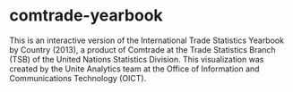comtrade-yearbook
=================

This is an interactive version of the International Trade Statistics Yearbook by Country (2013), a product of Comtrade at the Trade Statistics Branch (TSB) of the United Nations Statistics Division. This visualization was created by the Unite Analytics team at the Office of Information and Communications Technology (OICT).
